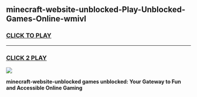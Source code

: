 
## minecraft-website-unblocked-Play-Unblocked-Games-Online-wmivl
<h3>
<a href="https://premium76.site?title=minecraft-website-unblocked&ref=25A">CLICK TO PLAY</a></h3>
<hr>

<h3>
<a href="https://premium76.site?title=minecraft-website-unblocked&ref=25A">CLICK 2 PLAY</a>
  
</h3>

<a href="https://premium76.site?title=minecraft-website-unblocked&ref=25A"><img src="https://clearcache.store/games.png"></a>


**minecraft-website-unblocked games unblocked: Your Gateway to Fun and Accessible Online Gaming**
